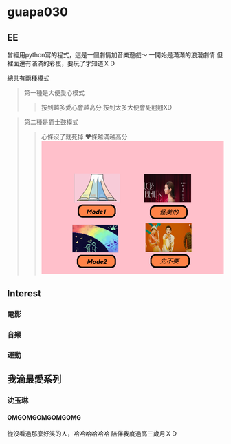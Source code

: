 # guapa030

## EE

曾經用python寫的程式，這是一個劇情加音樂遊戲～
一開始是滿滿的浪漫劇情
但裡面還有滿滿的彩蛋，要玩了才知道ＸＤ

總共有兩種模式
>第一種是大便愛心模式
>>按到越多愛心會越高分
>>按到太多大便會死翹翹XD

>第二種是爵士鼓模式
>>心條沒了就死掉
>>❤️條越滿越高分
![image](pic/介面.png)

## Interest

### 電影
### 音樂
### 運動

## 我滴最愛系列

### 沈玉琳
#### OMGOMGOMGOMGOMG
從沒看過那麼好笑的人，哈哈哈哈哈哈
陪伴我度過高三歲月ＸＤ




